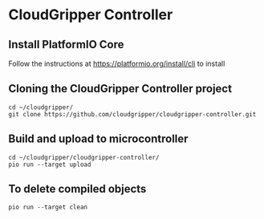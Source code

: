 # CloudGripper Controller

## Install PlatformIO Core
Follow the instructions at https://platformio.org/install/cli to install


## Cloning the CloudGripper Controller project
```
cd ~/cloudgripper/
git clone https://github.com/cloudgripper/cloudgripper-controller.git
```

## Build and upload to microcontroller
```
cd ~/cloudgripper/cloudgripper-controller/
pio run --target upload
```

## To delete compiled objects
```
pio run --target clean
```
